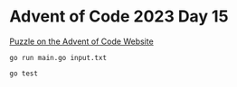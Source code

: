 # Advent of Code 2023 Day 15

[Puzzle on the Advent of Code Website](https://adventofcode.com/2023/day/15)

```shell
go run main.go input.txt
```

```shell
go test
```